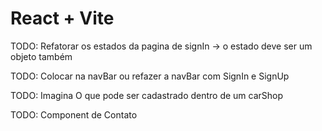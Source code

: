 # React + Vite

TODO: Refatorar os estados da pagina de signIn -> o estado deve ser um objeto também

TODO: Colocar na navBar ou refazer a navBar com SignIn e SignUp

TODO: Imagina O que pode ser cadastrado dentro de um carShop 

TODO: Component de Contato
